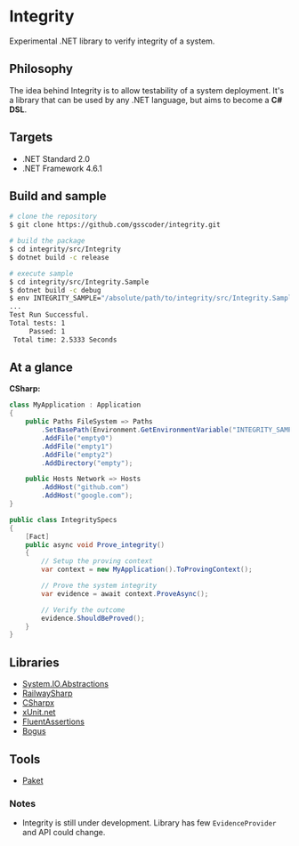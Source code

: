 # Integrity

Experimental .NET library to verify integrity of a system.

## Philosophy

The idea behind Integrity is to allow testability of a system deployment. It's a library that can be used by any .NET language, but aims to become a **C# DSL**.

## Targets

- .NET Standard 2.0
- .NET Framework 4.6.1

## Build and sample

```sh
# clone the repository
$ git clone https://github.com/gsscoder/integrity.git

# build the package
$ cd integrity/src/Integrity
$ dotnet build -c release

# execute sample
$ cd integrity/src/Integrity.Sample
$ dotnet build -c debug
$ env INTEGRITY_SAMPLE="/absolute/path/to/integrity/src/Integrity.Sample/data" dotnet test
...                                                                                                 
Test Run Successful.
Total tests: 1
     Passed: 1
 Total time: 2.5333 Seconds
```

## At a glance

**CSharp:**
```csharp
class MyApplication : Application 
{
    public Paths FileSystem => Paths
        .SetBasePath(Environment.GetEnvironmentVariable("INTEGRITY_SAMPLE"))
        .AddFile("empty0")
        .AddFile("empty1")
        .AddFile("empty2")
        .AddDirectory("empty");

    public Hosts Network => Hosts
        .AddHost("github.com")
        .AddHost("google.com");
}

public class IntegritySpecs
{
    [Fact]
    public async void Prove_integrity()
    {
        // Setup the proving context
        var context = new MyApplication().ToProvingContext();

        // Prove the system integrity
        var evidence = await context.ProveAsync();

        // Verify the outcome
        evidence.ShouldBeProved();
    }
}
```

## Libraries

- [System.IO.Abstractions](https://github.com/System-IO-Abstractions/System.IO.Abstractions)
- [RailwaySharp](https://github.com/gsscoder/railwaysharp)
- [CSharpx](https://github.com/gsscoder/csharpx)
- [xUnit.net](https://github.com/xunit/xunit)
- [FluentAssertions](https://github.com/fluentassertions/fluentassertions)
- [Bogus](https://github.com/bchavez/Bogus)

## Tools

- [Paket](https://github.com/fsprojects/Paket)

### Notes

- Integrity is still under development. Library has few `EvidenceProvider` and API could change.